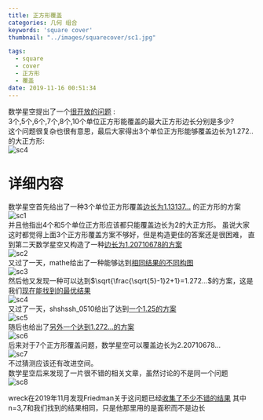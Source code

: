 ```yaml
---
title: 正方形覆盖
categories: 几何 组合
keywords: 'square cover'
thumbnail: "../images/squarecover/sc1.jpg"

tags:
  - square
  - cover
  - 正方形
  - 覆盖
date: 2019-11-16 00:51:34
---
```


数学星空提出了一个[很开放的问题](https://bbs.emath.ac.cn/thread-1589-1-1.html) :  
  3个,5个,6个,7个,8个,10个单位正方形能覆盖的最大正方形边长分别是多少?  
这个问题很复杂也很有意思，最后大家得出3个单位正方形能够覆盖边长为1.272..的大正方形:  
![sc4](../images/squarecover/sc4.gif)  

# 详细内容
数学星空首先给出了一种3个单位正方形覆盖[边长为1.13137...](https://bbs.emath.ac.cn/forum.php?mod=redirect&goto=findpost&ptid=1589&pid=20084&fromuid=20) 的正方形的方案  
![sc1](../images/squarecover/sc1.jpg)  
并且他指出4个和5个单位正方形应该都只能覆盖边长为2的大正方形。 
虽说大家这时都觉得上面3个正方形覆盖方案不够好，但是构造更佳的答案还是很困难， 直到第二天数学星空又构造了一种[边长为1.20710678的方案](https://bbs.emath.ac.cn/forum.php?mod=redirect&goto=findpost&ptid=1589&pid=20098&fromuid=20)  
![sc2](../images/squarecover/sc2.jpg)  
又过了一天，mathe给出了一种能够达到[相同结果的不同构图](https://bbs.emath.ac.cn/forum.php?mod=redirect&goto=findpost&ptid=1589&pid=20112&fromuid=20)  
![sc3](../images/squarecover/sc3.gif)  
然后他又发现一种可以达到$\sqrt{\frac{\sqrt{5}-1}2+1}=1.272...$的方案，这是我们[现在能找到的最优结果](https://bbs.emath.ac.cn/forum.php?mod=redirect&goto=findpost&ptid=1589&pid=20113&fromuid=20)  
![sc4](../images/squarecover/sc4.gif)  
又过了一天，shshssh_0510给出了达到[一个1.25的方案](https://bbs.emath.ac.cn/forum.php?mod=redirect&goto=findpost&ptid=1589&pid=20121&fromuid=20)  
![sc5](../images/squarecover/sc5.jpg)   
随后也给出了[另外一个达到1.272...的方案](https://bbs.emath.ac.cn/forum.php?mod=redirect&goto=findpost&ptid=1589&pid=20122&fromuid=20)  
![sc6](../images/squarecover/sc6.jpg)  
后来对于7个正方形覆盖问题，数学星空可以覆盖边长为2.20710678...  
![sc7](../images/squarecover/sc7.jpg)  
不过猜测应该还有改进空间。  
数学星空后来发现了一片很不错的相关文章，虽然讨论的不是同一个问题  
![sc8](../images/squarecover/sc8.gif)  

wreck在2019年11月发现Friedman关于这问题已经[收集了不少不错的结果](https://www2.stetson.edu/~efriedma/squcosqu/)
其中n=3,7和我们找到的结果相同，只是他那里用的是面积而不是边长
